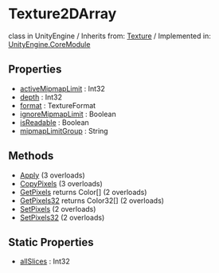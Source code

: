 # Texture2DArray
class in UnityEngine
 / Inherits from: <a href="https://docs.unity3d.com/6000.0/Documentation/ScriptReference/Texture.html">Texture</a> / Implemented in: <a href="https://docs.unity3d.com/6000.0/Documentation/ScriptReference/UnityEngine.CoreModule.html">UnityEngine.CoreModule</a>
## Properties
- <a href="https://docs.unity3d.com/6000.0/Documentation/ScriptReference/Texture2DArray-activeMipmapLimit.html">activeMipmapLimit</a> : Int32
- <a href="https://docs.unity3d.com/6000.0/Documentation/ScriptReference/Texture2DArray-depth.html">depth</a> : Int32
- <a href="https://docs.unity3d.com/6000.0/Documentation/ScriptReference/Texture2DArray-format.html">format</a> : TextureFormat
- <a href="https://docs.unity3d.com/6000.0/Documentation/ScriptReference/Texture2DArray-ignoreMipmapLimit.html">ignoreMipmapLimit</a> : Boolean
- <a href="https://docs.unity3d.com/6000.0/Documentation/ScriptReference/Texture2DArray-isReadable.html">isReadable</a> : Boolean
- <a href="https://docs.unity3d.com/6000.0/Documentation/ScriptReference/Texture2DArray-mipmapLimitGroup.html">mipmapLimitGroup</a> : String
## Methods
- <a href="https://docs.unity3d.com/6000.0/Documentation/ScriptReference/Texture2DArray.Apply.html">Apply</a> (3 overloads)
- <a href="https://docs.unity3d.com/6000.0/Documentation/ScriptReference/Texture2DArray.CopyPixels.html">CopyPixels</a> (3 overloads)
- <a href="https://docs.unity3d.com/6000.0/Documentation/ScriptReference/Texture2DArray.GetPixels.html">GetPixels</a> returns Color[] (2 overloads)
- <a href="https://docs.unity3d.com/6000.0/Documentation/ScriptReference/Texture2DArray.GetPixels32.html">GetPixels32</a> returns Color32[] (2 overloads)
- <a href="https://docs.unity3d.com/6000.0/Documentation/ScriptReference/Texture2DArray.SetPixels.html">SetPixels</a> (2 overloads)
- <a href="https://docs.unity3d.com/6000.0/Documentation/ScriptReference/Texture2DArray.SetPixels32.html">SetPixels32</a> (2 overloads)
## Static Properties
- <a href="https://docs.unity3d.com/6000.0/Documentation/ScriptReference/Texture2DArray-allSlices.html">allSlices</a> : Int32
